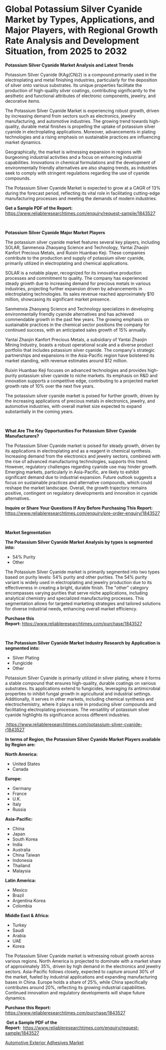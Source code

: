 <p><h1>Global Potassium Silver Cyanide Market by Types, Applications, and Major Players, with Regional Growth Rate Analysis and Development Situation, from 2025 to 2032</h1></p><p><strong>Potassium Silver Cyanide Market Analysis and Latest Trends</strong></p>
<p><p>Potassium Silver Cyanide (KAg(CN)2) is a compound primarily used in the electroplating and metal finishing industries, particularly for the deposition of silver onto various substrates. Its unique properties facilitate the production of high-quality silver coatings, contributing significantly to the aesthetic and functional attributes of electronic components, jewelry, and decorative items.</p><p>The Potassium Silver Cyanide Market is experiencing robust growth, driven by increasing demand from sectors such as electronics, jewelry manufacturing, and automotive industries. The growing trend towards high-quality, durable metal finishes is propelling the uptake of potassium silver cyanide in electroplating applications. Moreover, advancements in plating technologies and a rising emphasis on sustainable practices are influencing market dynamics.</p><p>Geographically, the market is witnessing expansion in regions with burgeoning industrial activities and a focus on enhancing industrial capabilities. Innovations in chemical formulations and the development of environmentally friendly alternatives are also shaping trends, as industries seek to comply with stringent regulations regarding the use of cyanide compounds.</p><p>The Potassium Silver Cyanide Market is expected to grow at a CAGR of 13% during the forecast period, reflecting its vital role in facilitating cutting-edge manufacturing processes and meeting the demands of modern industries.</p></p>
<p><strong>Get a Sample PDF of the Report:&nbsp;</strong> <a href="https://www.reliableresearchtimes.com/enquiry/request-sample/1843527?utm_campaign=3252&utm_medium=2&utm_source=Github&utm_content=ia&utm_term=02042025&utm_id=potassium-silver-cyanide">https://www.reliableresearchtimes.com/enquiry/request-sample/1843527</a></p>
<p>&nbsp;</p>
<p><strong>Potassium Silver Cyanide Major Market Players</strong></p>
<p><p>The potassium silver cyanide market features several key players, including SOLAR, Sanmenxia Zhaoyang Science and Technology, Yantai Zhaojin Kanfort Precious Metals, and Ruixin Huanbao Keji. These companies contribute to the production and supply of potassium silver cyanide, primarily utilized in electroplating and chemical applications.</p><p>SOLAR is a notable player, recognized for its innovative production processes and commitment to quality. The company has experienced steady growth due to increasing demand for precious metals in various industries, projecting further expansion driven by advancements in electroplating technologies. Its sales revenue reached approximately $10 million, showcasing its significant market presence.</p><p>Sanmenxia Zhaoyang Science and Technology specializes in developing environmentally friendly cyanide alternatives and has achieved commendable growth in the past few years. The growing emphasis on sustainable practices in the chemical sector positions the company for continued success, with an anticipated sales growth of 15% annually. </p><p>Yantai Zhaojin Kanfort Precious Metals, a subsidiary of Yantai Zhaojin Mining Industry, boasts a robust operational scale and a diverse product portfolio that includes potassium silver cyanide. The company's strategic partnerships and expansions in the Asia-Pacific region have bolstered its market standing, with revenue estimates around $12 million.</p><p>Ruixin Huanbao Keji focuses on advanced technologies and provides high-purity potassium silver cyanide to niche markets. Its emphasis on R&D and innovation supports a competitive edge, contributing to a projected market growth rate of 10% over the next five years.</p><p>The potassium silver cyanide market is poised for further growth, driven by the increasing applications of precious metals in electronics, jewelry, and automotive industries, with overall market size expected to expand substantially in the coming years.</p></p>
<p>&nbsp;</p>
<p><strong>What Are The Key Opportunities For Potassium Silver Cyanide Manufacturers?</strong></p>
<p><p>The Potassium Silver Cyanide market is poised for steady growth, driven by its applications in electroplating and as a reagent in chemical synthesis. Increasing demand from the electronics and jewelry sectors, combined with the rise of advanced manufacturing technologies, supports this trend. However, regulatory challenges regarding cyanide use may hinder growth. Emerging markets, particularly in Asia-Pacific, are likely to exhibit significant demand due to industrial expansion. Future outlook suggests a focus on sustainable practices and alternative compounds, which could reshape the market landscape. Overall, the growth trajectory remains positive, contingent on regulatory developments and innovation in cyanide alternatives.</p></p>
<p><strong>Inquire or Share Your Questions If Any Before Purchasing This Report:</strong> <a href="https://www.reliableresearchtimes.com/enquiry/pre-order-enquiry/1843527?utm_campaign=3252&utm_medium=2&utm_source=Github&utm_content=ia&utm_term=02042025&utm_id=potassium-silver-cyanide">https://www.reliableresearchtimes.com/enquiry/pre-order-enquiry/1843527</a></p>
<p>&nbsp;</p>
<p><strong>Market Segmentation</strong></p>
<p><strong>The Potassium Silver Cyanide Market Analysis by types is segmented into:</strong></p>
<p><ul><li>54% Purity</li><li>Other</li></ul></p>
<p><p>The Potassium Silver Cyanide market is primarily segmented into two types based on purity levels: 54% purity and other purities. The 54% purity variant is widely used in electroplating and jewelry production due to its effectiveness in creating a bright, durable finish. The "other" category encompasses varying purities that serve niche applications, including analytical chemistry and specialized manufacturing processes. This segmentation allows for targeted marketing strategies and tailored solutions for diverse industrial needs, enhancing overall market efficiency.</p></p>
<p><strong>Purchase this Report:&nbsp;</strong><a href="https://www.reliableresearchtimes.com/purchase/1843527?utm_campaign=3252&utm_medium=2&utm_source=Github&utm_content=ia&utm_term=02042025&utm_id=potassium-silver-cyanide">https://www.reliableresearchtimes.com/purchase/1843527</a></p>
<p>&nbsp;</p>
<p><strong>The Potassium Silver Cyanide Market Industry Research by Application is segmented into:</strong></p>
<p><ul><li>Silver Plating</li><li>Fungicide</li><li>Other</li></ul></p>
<p><p>Potassium Silver Cyanide is primarily utilized in silver plating, where it forms a stable compound that ensures high-quality, durable coatings on various substrates. Its applications extend to fungicides, leveraging its antimicrobial properties to inhibit fungal growth in agricultural and industrial settings. Additionally, it serves in other markets, including chemical synthesis and electrochemistry, where it plays a role in producing silver compounds and facilitating electroplating processes. The versatility of potassium silver cyanide highlights its significance across different industries.</p></p>
<p><a href="https://www.reliableresearchtimes.com/potassium-silver-cyanide-r1843527?utm_campaign=3252&utm_medium=2&utm_source=Github&utm_content=ia&utm_term=02042025&utm_id=potassium-silver-cyanide">&nbsp;https://www.reliableresearchtimes.com/potassium-silver-cyanide-r1843527</a></p>
<p><strong>In terms of Region, the Potassium Silver Cyanide Market Players available by Region are:</strong></p>
<p>
    <p> <strong> North America: </strong>
        <ul>
            <li>United States</li>
            <li>Canada</li>
        </ul>
        </p> 
    <p> <strong> Europe: </strong>
        <ul>
            <li>Germany</li>
            <li>France</li>
            <li>U.K.</li>
            <li>Italy</li>
            <li>Russia</li>
        </ul>
        </p> 
    <p> <strong> Asia-Pacific: </strong>
        <ul>
            <li>China</li>
            <li>Japan</li>
            <li>South Korea</li>
            <li>India</li>
            <li>Australia</li>
            <li>China Taiwan</li>
            <li>Indonesia</li>
            <li>Thailand</li>
            <li>Malaysia</li>
        </ul>
        </p> 
    <p> <strong> Latin America: </strong>
        <ul>
            <li>Mexico</li>
            <li>Brazil</li>
            <li>Argentina Korea</li>
            <li>Colombia</li>
        </ul>
        </p> 
    <p> <strong> Middle East & Africa: </strong>
        <ul>
            <li>Turkey</li>
            <li>Saudi</li>
            <li>Arabia</li>
            <li>UAE</li>
            <li>Korea</li>
        </ul>
    </p>
    </p>
<p><p>The Potassium Silver Cyanide market is witnessing robust growth across various regions. North America is projected to dominate with a market share of approximately 35%, driven by high demand in the electronics and jewelry sectors. Asia-Pacific follows closely, expected to capture around 30% of the market, fueled by industrial applications and expanding manufacturing bases in China. Europe holds a share of 25%, while China specifically contributes around 20%, reflecting its growing industrial capabilities. Continued innovation and regulatory developments will shape future dynamics.</p></p>
<p><strong>Purchase this Report: </strong><a href="https://www.reliableresearchtimes.com/purchase/1843527?utm_campaign=3252&utm_medium=2&utm_source=Github&utm_content=ia&utm_term=02042025&utm_id=potassium-silver-cyanide">https://www.reliableresearchtimes.com/purchase/1843527</a></p>
<p>&nbsp;<strong>Get a Sample PDF of the Report:&nbsp;&nbsp;</strong><a href="https://www.reliableresearchtimes.com/enquiry/request-sample/1843527?utm_campaign=3252&utm_medium=2&utm_source=Github&utm_content=ia&utm_term=02042025&utm_id=potassium-silver-cyanide">https://www.reliableresearchtimes.com/enquiry/request-sample/1843527</a></p>
<p><strong></strong></p>
<p><p><a href="https://github.com/ugurgyuri/Market-Research-Report-List-1/blob/main/automotive-exterior-adhesives-market.md?utm_campaign=3252&utm_medium=2&utm_source=Github&utm_content=ia&utm_term=02042025&utm_id=potassium-silver-cyanide">Automotive Exterior Adhesives Market</a></p></p>